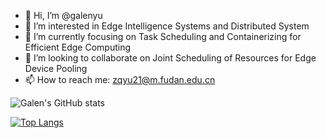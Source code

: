 - 👋 Hi, I’m @galenyu
- 👀 I’m interested in Edge Intelligence Systems and Distributed System
- 🌱 I’m currently focusing on Task Scheduling and Containerizing for Efficient Edge Computing
- 💞️ I’m looking to collaborate on Joint Scheduling of Resources for Edge Device Pooling
- 📫 How to reach me: zqyu21@m.fudan.edu.cn


![Galen's GitHub stats](https://github-readme-stats.vercel.app/api?username=galenyu&show_icons=true&theme=radical&count_private=true)

[![Top Langs](https://github-readme-stats.vercel.app/api/top-langs/?username=galenyu&layout=compact)](https://github.com/anuraghazra/github-readme-stats)

